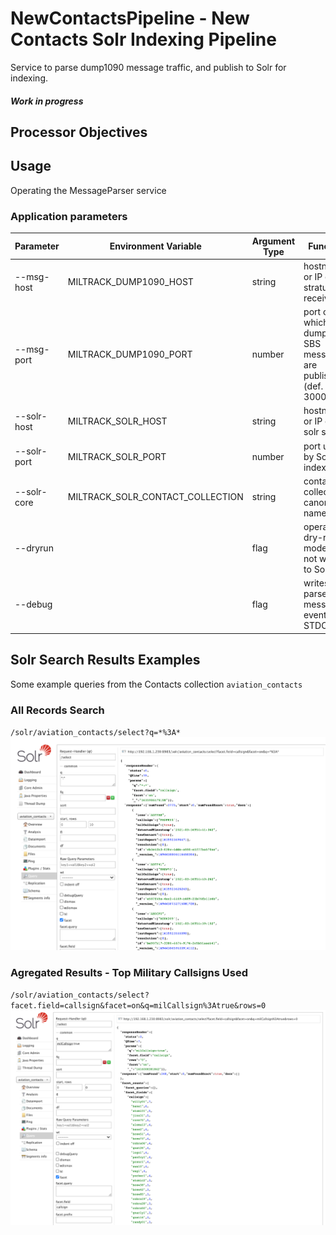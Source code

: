 # NewContactsPipeline - New Contacts Solr Indexing Pipeline  
Service to parse dump1090 message traffic, and publish to Solr for indexing.

#### *Work in progress*

## Processor Objectives

## Usage
Operating the MessageParser service

### Application parameters
| Parameter | Environment Variable | Argument Type | Function |
|--- |--- | --- |--- |
| --msg-host | MILTRACK_DUMP1090_HOST | string | hostname or IP of stratux receiver  |
| --msg-port | MILTRACK_DUMP1090_PORT | number | port on which dump1090 SBS messages are published (def. 30003)  | 
| --solr-host | MILTRACK_SOLR_HOST | string | hostname or IP of solr server  |
| --solr-port | MILTRACK_SOLR_PORT | number | port used by Solr for indexing |
| --solr-core | MILTRACK_SOLR_CONTACT_COLLECTION | string | contacts collection canonical name  |
| --dryrun |   | flag | operate in dry-run mode, do not write to Solr |
| --debug |  | flag | writes all parsed message events to STDOUT | 

## Solr Search Results Examples
Some example queries from the Contacts collection `aviation_contacts`  

### All Records Search  
  `/solr/aviation_contacts/select?q=*%3A*`  
![Solr - Aviation Contacts -- wildcard](.img/Solr-Contacts-Basic-Search.png)

### Agregated Results - Top Military Callsigns Used 
  `/solr/aviation_contacts/select?facet.field=callsign&facet=on&q=milCallsign%3Atrue&rows=0`  
![Solr - Aviation Contacts -- Top Military Callsigns (faceted)](.img/Solr-Contacts-Top-Military-Callsigns.png)  
   
